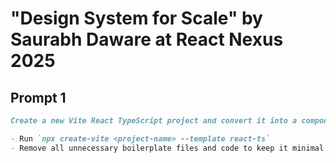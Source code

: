 # "Design System for Scale" by Saurabh Daware at React Nexus 2025

## Prompt 1

```md
Create a new Vite React TypeScript project and convert it into a component library with the following requirements:

- Run `npx create-vite <project-name> --template react-ts`
- Remove all unnecessary boilerplate files and code to keep it minimal
```
